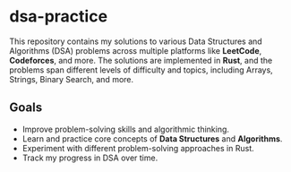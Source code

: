 # dsa-practice

This repository contains my solutions to various Data Structures and Algorithms (DSA) problems across multiple platforms like **LeetCode**, **Codeforces**, and more. The solutions are implemented in **Rust**, and the problems span different levels of difficulty and topics, including Arrays, Strings, Binary Search, and more.

## Goals

- Improve problem-solving skills and algorithmic thinking.
- Learn and practice core concepts of **Data Structures** and **Algorithms**.
- Experiment with different problem-solving approaches in Rust.
- Track my progress in DSA over time.